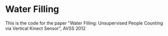 # Water Filling

This is the code for the paper "Water Filling: Unsupervised People Counting via Vertical Kinect Sensor", AVSS 2012

